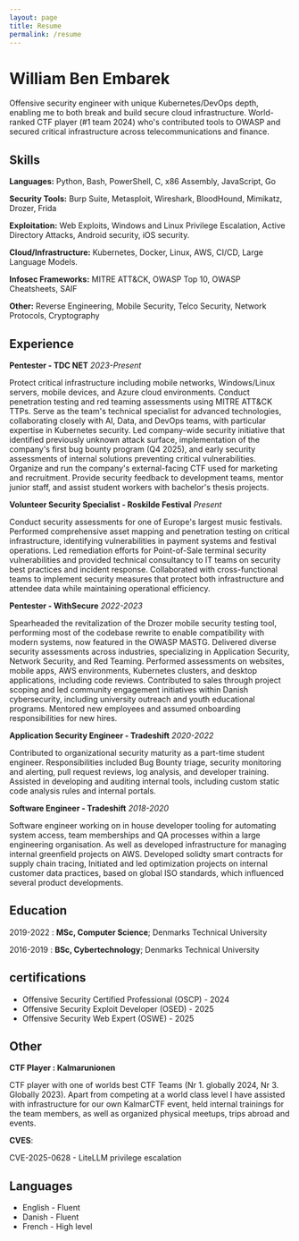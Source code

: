 ```yaml
---
layout: page
title: Resume
permalink: /resume
---
```


William Ben Embarek
============

Offensive security engineer with unique Kubernetes/DevOps depth, enabling me to both break and build secure cloud infrastructure. World-ranked CTF player (#1 team 2024) who's contributed tools to OWASP and secured critical infrastructure across telecommunications and finance.

Skills
----------

**Languages:** Python, Bash, PowerShell, C, x86 Assembly, JavaScript, Go  

**Security Tools:** Burp Suite, Metasploit, Wireshark, BloodHound, Mimikatz, Drozer, Frida 

**Exploitation:** Web Exploits, Windows and Linux Privilege Escalation, Active Directory Attacks, Android security, iOS security.   

**Cloud/Infrastructure:** Kubernetes, Docker, Linux, AWS, CI/CD, Large Language Models.

**Infosec Frameworks:** MITRE ATT&CK, OWASP Top 10, OWASP Cheatsheets, SAIF   

**Other:** Reverse Engineering, Mobile Security, Telco Security, Network Protocols, Cryptography

Experience
----------

**Pentester - TDC NET**
*2023-Present*

Protect critical infrastructure including mobile networks, Windows/Linux servers, mobile devices, and Azure cloud environments. Conduct penetration testing and red teaming assessments using MITRE ATT&CK TTPs. Serve as the team's technical specialist for advanced technologies, collaborating closely with AI, Data, and DevOps teams, with particular expertise in Kubernetes security.
Led company-wide security initiative that identified previously unknown attack surface, 
implementation of the company's first bug bounty program (Q4 2025), and early security 
assessments of internal solutions preventing critical vulnerabilities.
Organize and run the company's external-facing CTF used for marketing and recruitment. Provide security feedback to development teams, mentor junior staff, and assist student workers with bachelor's thesis projects.

**Volunteer Security Specialist - Roskilde Festival**
*Present*

Conduct security assessments for one of Europe's largest music festivals. Performed comprehensive asset mapping and penetration testing on critical infrastructure, identifying vulnerabilities in payment systems and festival operations. Led remediation efforts for Point-of-Sale terminal security vulnerabilities and provided technical consultancy to IT teams on security best practices and incident response. Collaborated with cross-functional teams to implement security measures that protect both infrastructure and attendee data while maintaining operational efficiency.

**Pentester - WithSecure**
*2022-2023*

Spearheaded the revitalization of the Drozer mobile security testing tool, performing most of the codebase rewrite to enable compatibility with modern systems, now featured in the OWASP MASTG. Delivered diverse security assessments across industries, specializing in Application Security, Network Security, and Red Teaming. Performed assessments on websites, mobile apps, AWS environments, Kubernetes clusters, and desktop applications, including code reviews. Contributed to sales through project scoping and led community engagement initiatives within Danish cybersecurity, including university outreach and youth educational programs. Mentored new employees and assumed onboarding responsibilities for new hires.

**Application Security Engineer - Tradeshift**
*2020-2022*

Contributed to organizational security maturity as a part-time student engineer. Responsibilities included Bug Bounty triage, security monitoring and alerting, pull request reviews, log analysis, and developer training. Assisted in developing and auditing internal tools, including custom static code analysis rules and internal portals.

**Software Engineer - Tradeshift**
*2018-2020*

Software engineer working on in house developer tooling for automating system access, team memberships and QA processes within a large engineering organisation. As well as developed infrastructure for managing internal greenfield projects on AWS. Developed solidty smart contracts for supply chain tracing, Initiated and led optimization projects on internal customer data practices, based on global ISO standards, which influenced several product developments.

Education
---------
2019-2022
:   **MSc, Computer Science**; Denmarks Technical University

2016-2019
:   **BSc, Cybertechnology**; Denmarks Technical University

certifications
----------------------------------------
- Offensive Security Certified Professional (OSCP) - 2024
- Offensive Security Exploit Developer (OSED) - 2025
- Offensive Security Web Expert (OSWE) - 2025

Other
----------------------------------------

**CTF Player : Kalmarunionen**

CTF player with one of worlds best CTF Teams (Nr 1. globally 2024, Nr 3. Globally 2023). Apart from competing at a world class level I have assisted with infrastructure for our own KalmarCTF   event, held internal trainings for the team members, as well as organized physical meetups, trips abroad and events.  

**CVES**:

CVE-2025-0628 - LiteLLM privilege escalation

Languages
----------------------------------------
*   English - Fluent
*   Danish - Fluent
*   French - High level

